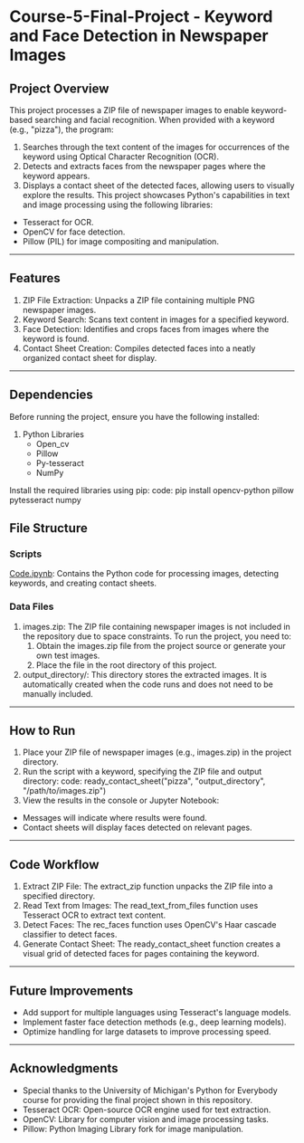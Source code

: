 # Course-5-Final-Project - Keyword and Face Detection in Newspaper Images
## Project Overview
This project processes a ZIP file of newspaper images to enable keyword-based searching and facial recognition. When provided with a keyword (e.g., "pizza"), the program:
1. Searches through the text content of the images for occurrences of the keyword using Optical Character Recognition (OCR).
2. Detects and extracts faces from the newspaper pages where the keyword appears.
3. Displays a contact sheet of the detected faces, allowing users to visually explore the results.
This project showcases Python's capabilities in text and image processing using the following libraries:

- Tesseract for OCR.
- OpenCV for face detection.
- Pillow (PIL) for image compositing and manipulation.

---

## Features
1. ZIP File Extraction: Unpacks a ZIP file containing multiple PNG newspaper images.
2. Keyword Search: Scans text content in images for a specified keyword.
3. Face Detection: Identifies and crops faces from images where the keyword is found.
4. Contact Sheet Creation: Compiles detected faces into a neatly organized contact sheet for display.

---

## Dependencies
Before running the project, ensure you have the following installed:
1. Python Libraries
   - Open_cv
   - Pillow
   - Py-tesseract
   - NumPy

Install the required libraries using pip:
code: pip install opencv-python pillow pytesseract numpy

## File Structure
### Scripts
<a href="https://github.com/Lazycodes/Lazycodes-Course_5_Project_Keyword-and-Face-Detection-in-Newspapers-Images/blob/main/Code.ipynb">Code.ipynb</a>: Contains the Python code for processing images, detecting keywords, and creating contact sheets.

### Data Files
1. images.zip: The ZIP file containing newspaper images is not included in the repository due to space constraints. To run the project, you need to:
    1. Obtain the images.zip file from the project source or generate your own test images.
    2. Place the file in the root directory of this project.
2. output_directory/: This directory stores the extracted images. It is automatically created when the code runs and does not need to be manually included.

---

## How to Run
1. Place your ZIP file of newspaper images (e.g., images.zip) in the project directory.
2. Run the script with a keyword, specifying the ZIP file and output directory:
   code: ready_contact_sheet("pizza", "output_directory", "/path/to/images.zip")
3. View the results in the console or Jupyter Notebook:
 - Messages will indicate where results were found.
 - Contact sheets will display faces detected on relevant pages.

---

## Code Workflow
1. Extract ZIP File: The extract_zip function unpacks the ZIP file into a specified directory.
2. Read Text from Images: The read_text_from_files function uses Tesseract OCR to extract text content.
3. Detect Faces: The rec_faces function uses OpenCV's Haar cascade classifier to detect faces.
4. Generate Contact Sheet: The ready_contact_sheet function creates a visual grid of detected faces for pages containing the keyword.

---

## Future Improvements
- Add support for multiple languages using Tesseract's language models.
- Implement faster face detection methods (e.g., deep learning models).
- Optimize handling for large datasets to improve processing speed.

---

## Acknowledgments
- Special thanks to the University of Michigan's Python for Everybody course for providing the final project shown in this repository.
- Tesseract OCR: Open-source OCR engine used for text extraction.
- OpenCV: Library for computer vision and image processing tasks.
- Pillow: Python Imaging Library fork for image manipulation.



